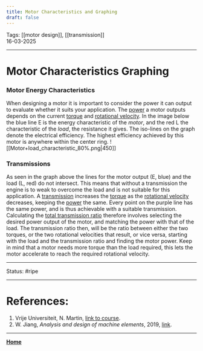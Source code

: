```yaml
---
title: Motor Characteristics and Graphing
draft: false
---
```

Tags: [[motor design]], [[transmission]]  <br>16-03-2025

---
# Motor Characteristics Graphing
### Motor Energy Characteristics
When designing a motor it is important to consider the power it can output to evaluate whether it suits your application. The [power](Power.md) a motor outputs depends on the current [torque](Torque.md) and [rotational velocity](angular%20velocity).
In the image below the blue line E is the energy characteristic of the _motor_, and the red L the characteristic of the _load_, the resistance it gives. 
The iso-lines on the graph denote the electrical efficiency. The highest efficiency achieved by this motor is anywhere within the center ring.
![[Motor+load_characteristic_80%.png|450]] 
### Transmissions
As seen in the graph above the lines for the motor output (E, blue) and the load (L, red) do not intersect. This means that without a transmission the engine is to weak to overcome the load and is not suitable for this application.
A [transmission](Transmission%20Design.md) increases the [torque](Torque.md) as the [rotational velocity](angular%20velocity) decreases, keeping the [power](Power.md) the same. Every point on the purple line has the same power, and is thus achievable with a suitable transmission. Calculating the [total transmission ratio](Transmission%20Design.md) therefore involves selecting the desired power output of the motor, and matching the power with that of the load. The transmission ratio then, will be the ratio between either the two torques, or the two rotational velocities that result, or vice versa, starting with the load and the transmission ratio and finding the motor power.
Keep in mind that a motor needs more torque than the load required, this lets the motor accelerate to reach the required rotational velocity.





---
Status: #ripe

---
# References:

1. Vrije Universiteit, N. Martin, [link to course](https://canvas.utwente.nl/courses/15351/modules/77332).
2. W. Jiang, _Analysis and design of machine elements_, 2019, [link](https://ut.on.worldcat.org/oclc/1084505954).
---
__[Home](!%20Machine%20Elements%20Overview.md)__